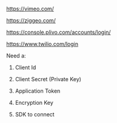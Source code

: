 https://vimeo.com/

https://ziggeo.com/

https://console.plivo.com/accounts/login/

https://www.twilio.com/login

Need a: 

1. Client Id

2. Client Secret (Private Key)

3. Application Token

4. Encryption Key

5. SDK to connect
